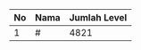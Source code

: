 | No | Nama            | Jumlah Level |
|----|-----------------|--------------|
| 1  | #    |    4821        |
